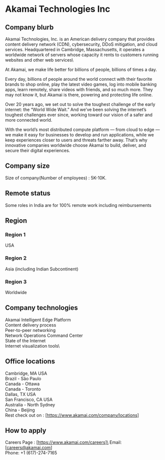 # Akamai Technologies Inc

## Company blurb

Akamai Technologies, Inc. is an American delivery company that provides content delivery network (CDN), cybersecurity, DDoS mitigation, and cloud services. Headquartered in Cambridge, Massachusetts, it operates a worldwide network of servers whose capacity it rents to customers running websites and other web services\

At Akamai, we make life better for billions of people, billions of times a day. 

Every day, billions of people around the world connect with their favorite brands to shop online, play the latest video games, log into mobile banking apps, learn remotely, share videos with friends, and so much more. They may not know it, but Akamai is there, powering and protecting life online. 

Over 20 years ago, we set out to solve the toughest challenge of the early internet: the “World Wide Wait.” And we’ve been solving the internet’s toughest challenges ever since, working toward our vision of a safer and more connected world.

With the world’s most distributed compute platform — from cloud to edge — we make it easy for businesses to develop and run applications, while we keep experiences closer to users and threats farther away. That’s why innovative companies worldwide choose Akamai to build, deliver, and secure their digital experiences.

## Company size

Size of company(Number of employees) : 5K-10K.

## Remote status

Some roles in India are for 100% remote work including reimbursements

## Region

### Region 1
USA

### Region 2
Asia (including Indian Subcontinent)

### Region 3
Worldwide

## Company technologies

Akamai Intelligent Edge Platform\
Content delivery process\
Peer-to-peer networking\
Network Operations Command Center\
State of the Internet\
Internet visualization tools\

## Office locations

Cambridge, MA USA\
Brazil - São Paulo\
Canada - Ottawa\
Canada - Toronto\
Dallas, TX USA\
San Francisco, CA USA\
Australia - North Sydney\
China - Beijing\
Rest check out on : [https://www.akamai.com/company/locations]

## How to apply

Careers Page : [https://www.akamai.com/careers]\
Email: [careers@akamai.com]\
Phone: +1 (617)-274-7165